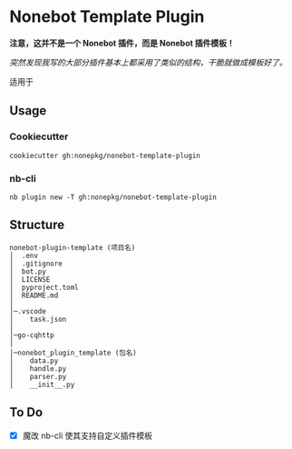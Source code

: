 # Nonebot Template Plugin

**注意，这并不是一个 Nonebot 插件，而是 Nonebot 插件模板！**

*突然发现我写的大部分插件基本上都采用了类似的结构，干脆就做成模板好了。*

适用于

## Usage

### Cookiecutter

```shell
cookiecutter gh:nonepkg/nonebot-template-plugin
```

### nb-cli

```shell
nb plugin new -T gh:nonepkg/nonebot-template-plugin
```

## Structure

```shell
nonebot-plugin-template (项目名)
│  .env
│  .gitignore
│  bot.py
│  LICENSE
│  pyproject.toml
│  README.md
│
│─.vscode
│    task.json
│
│─go-cqhttp
│
│─nonebot_plugin_template (包名)
│    data.py
│    handle.py
│    parser.py
│    __init__.py
```

## To Do

- [x] 魔改 nb-cli 使其支持自定义插件模板
